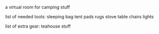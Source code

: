 a virtual room for camping stuff

list of needed tools:
sleeping bag
tent
pads
rugs
stove
table
chairs
lights


list of extra gear:
teahouse stuff
